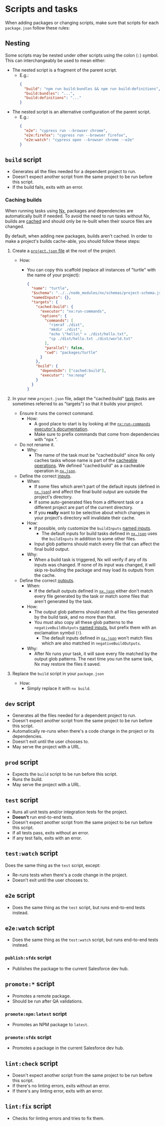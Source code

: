 # Scripts and tasks

When adding packages or changing scripts, make sure that scripts for each `package.json` follow these rules:

## Nesting

Some scripts may be nested under other scripts using the colon (`:`) symbol. This can interchangeably be used to mean either:

- The nested script is a fragment of the parent script.
  - E.g.:
    ```json
    {
      "build": "npm run build:bundles && npm run build:definitions",
      "build:bundles": "...",
      "build:definitions": "..."
    }
    ```
- The nested script is an alternative configuration of the parent script.
  - E.g.:
    ```json
    {
      "e2e": "cypress run --browser chrome",
      "e2e:firefox": "cypress run --browser firefox",
      "e2e:watch": "cypress open --browser chrome --e2e"
    }
    ```

## `build` script

- Generates all the files needed for a dependent project to run.
- Doesn't expect another script from the same project to be run before this script.
- If the build fails, exits with an error.

### Caching builds

When running tasks using [Nx](https://nx.dev/), packages and dependencies are automatically built if needed. To avoid the need to run tasks without Nx, builds are [cached](https://nx.dev/concepts/how-caching-works#how-caching-works) and should only be re-built when their source files are changed.

By default, when adding new packages, builds aren't cached. In order to make a project's builds cache-able, you should follow these steps:

1. Create a [`project.json` file](https://nx.dev/recipes/tips-n-tricks/integrated-in-package-based#project.json) at the root of the project.

   - How:

     - You can copy this scaffold (replace all instances of "turtle" with the name of your project):

       ```json
       {
         "name": "turtle",
         "$schema": "../../node_modules/nx/schemas/project-schema.json",
         "namedInputs": {},
         "targets": {
           "cached:build": {
             "executor": "nx:run-commands",
             "options": {
               "commands": [
                 "rimraf ./dist",
                 "mkdir ./dist",
                 "echo \"hello\" > ./dist/hello.txt",
                 "cp ./dist/hello.txt ./dist/world.txt"
               ],
               "parallel": false,
               "cwd": "packages/turtle"
             }
           },
           "build": {
             "dependsOn": ["cached:build"],
             "executor": "nx:noop"
           }
         }
       }
       ```

2. In your new `project.json` file, adapt the "cached:build" [task](https://nx.dev/core-features/run-tasks#define-tasks) (tasks are sometimes referred to as "targets") so that it builds your project.

   - Ensure it runs the correct command.
     - How:
       - A good place to start is by looking at the [`nx:run-commands` executor's documentation](https://nx.dev/packages/nx/executors/run-commands).
       - Make sure to prefix commands that come from dependencies with "npx ".
   - Do not rename it.
     - Why:
       - The name of the task must be "cached:build" since Nx only caches tasks whose name is part of the [cacheable operations](https://nx.dev/nx-cloud/reference/config#cacheable-operations). We defined "cached:build" as a cacheable operation in [`nx.json`](/nx.json).
   - Define the correct [inputs](https://nx.dev/concepts/more-concepts/customizing-inputs#customizing-inputs-and-named-inputs).
     - When:
       - If some files which aren't part of the default inputs (defined in [`nx.json`](/nx.json)) and affect the final build output are outside the project's directory.
       - If some auto-generated files from a different task or a different project are part of the current directory.
       - If you **really** want to be selective about which changes in your project's directory will invalidate their cache.
     - How:
       - If possible, only customize the `buildInputs` [named inputs](https://nx.dev/concepts/more-concepts/customizing-inputs#customizing-inputs-and-named-inputs).
         - The default inputs for build tasks defined in [`nx.json`](/nx.json) uses the `buildInputs` in addition to some other files.
       - Input glob patterns should match every file that can affect the final build output.
     - Why:
       - When a build task is triggered, Nx will verify if any of its inputs was changed. If none of its input was changed, it will skip re-building the package and may load its outputs from the cache.
   - Define the correct [outputs](https://nx.dev/concepts/how-caching-works#what-is-cached).
     - When:
       - If the default outputs defined in [`nx.json`](/nx.json) either don't match every file generated by the task or match some files that aren't generated by the task.
     - How:
       - The output glob patterns should match all the files generated by the build task, and no more than that.
       - You must also copy all these glob patterns to the `negativeBuildOutputs` [named inputs](https://nx.dev/concepts/more-concepts/customizing-inputs#customizing-inputs-and-named-inputs), but prefix them with an exclamation symbol (`!`).
         - The default inputs defined in [`nx.json`](/nx.json) won't match files which are also matched in `negativeBuildOutputs`.
     - Why:
       - After Nx runs your task, it will save every file matched by the output glob patterns. The next time you run the same task, Nx may restore the files it saved.

3. Replace the `build` script in your `package.json`
   - How:
     - Simply replace it with `nx build`.

## `dev` script

- Generates all the files needed for a dependent project to run.
- Doesn't expect another script from the same project to be run before this script.
- Automatically re-runs when there's a code change in the project or its dependencies.
- Doesn't exit until the user chooses to.
- May serve the project with a URL.

## `prod` script

- Expects the `build` script to be run before this script.
- Runs the build.
- May serve the project with a URL.

## `test` script

- Runs all unit tests and/or integration tests for the project.
- **Doesn't** run end-to-end tests.
- Doesn't expect another script from the same project to be run before this script.
- If all tests pass, exits without an error.
- If any test fails, exits with an error.

## `test:watch` script

Does the same thing as the `test` script, except:

- Re-runs tests when there's a code change in the project.
- Doesn't exit until the user chooses to.

## `e2e` script

- Does the same thing as the `test` script, but runs end-to-end tests instead.

## `e2e:watch` script

- Does the same thing as the `test:watch` script, but runs end-to-end tests instead.

### `publish:sfdx` script

- Publishes the package to the current Salesforce dev hub.

## `promote:*` script

- Promotes a remote package.
- Should be run after QA validations.

### `promote:npm:latest` script

- Promotes an NPM package to `latest`.

### `promote:sfdx` script

- Promotes a package in the current Salesforce dev hub.

## `lint:check` script

- Doesn't expect another script from the same project to be run before this script.
- If there's no linting errors, exits without an error.
- If there's any linting error, exits with an error.

## `lint:fix` script

- Checks for linting errors and tries to fix them.
